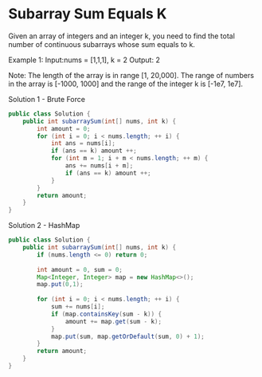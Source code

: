 # Subarray Sum Equals K

Given an array of integers and an integer k, you need to find the total number of continuous subarrays whose sum equals to k.

Example 1:
Input:nums = [1,1,1], k = 2
Output: 2

Note:
The length of the array is in range [1, 20,000].
The range of numbers in the array is [-1000, 1000] and the range of the integer k is [-1e7, 1e7].

Solution 1 - Brute Force
```java
public class Solution {
    public int subarraySum(int[] nums, int k) {
        int amount = 0;
        for (int i = 0; i < nums.length; ++ i) {
            int ans = nums[i];
            if (ans == k) amount ++;
            for (int m = 1; i + m < nums.length; ++ m) {
                ans += nums[i + m];
                if (ans == k) amount ++;
            }
        }
        return amount;
    }
}
```
Solution 2 - HashMap
```java
public class Solution {
    public int subarraySum(int[] nums, int k) {
        if (nums.length <= 0) return 0;
        
        int amount = 0, sum = 0;
        Map<Integer, Integer> map = new HashMap<>();
        map.put(0,1);
        
        for (int i = 0; i < nums.length; ++ i) {
            sum += nums[i];
            if (map.containsKey(sum - k)) {
                amount += map.get(sum - k);
            }
            map.put(sum, map.getOrDefault(sum, 0) + 1);
        }
        return amount;
    }
}
```
